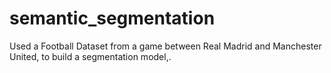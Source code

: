 # semantic_segmentation
Used a Football Dataset from a game between Real Madrid and Manchester United, to build a segmentation model,.
